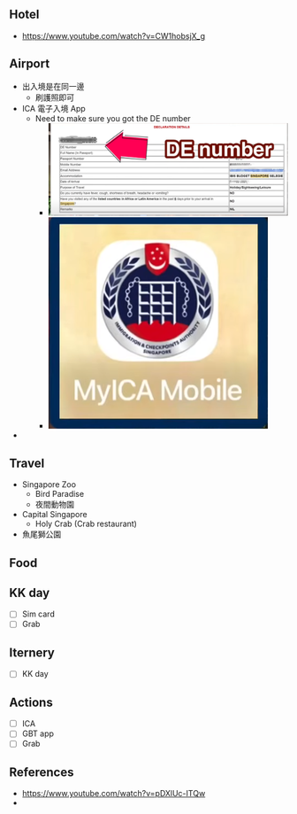 ## Hotel
- https://www.youtube.com/watch?v=CW1hobsjX_g
## Airport
- 出入境是在同一邊
	- 刷護照即可
- ICA 電子入境 App
	- Need to make sure you got the DE number 
		- ![](attachments/Pasted%20image%2020250712174012.png)
		- ![](attachments/Pasted%20image%2020250712173650.png)
- 
## Travel
- Singapore Zoo
	- Bird Paradise
	- 夜間動物園
- Capital Singapore 
	- Holy Crab (Crab restaurant)
- 魚尾獅公園

## Food
## KK day
 -  [ ] Sim card
 -  [ ] Grab
## Iternery

-  [ ] KK day
## Actions
- [ ] ICA 
- [ ] GBT app
- [ ] Grab

## References
- https://www.youtube.com/watch?v=pDXlUc-ITQw
- 